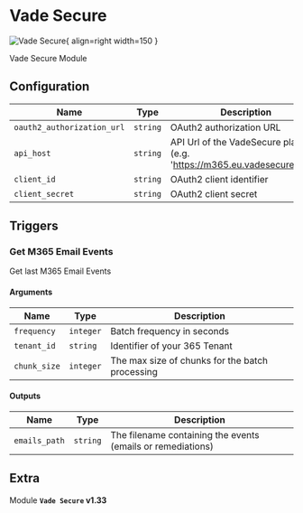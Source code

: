 # Vade Secure

![Vade Secure](/assets/playbooks/library/vade-secure.png){ align=right width=150 }

Vade Secure Module

## Configuration

| Name      |  Type   |  Description  |
| --------- | ------- | --------------------------- |
| `oauth2_authorization_url` | `string` | OAuth2 authorization URL |
| `api_host` | `string` | API Url of the VadeSecure platform (e.g. 'https://m365.eu.vadesecure.com') |
| `client_id` | `string` | OAuth2 client identifier |
| `client_secret` | `string` | OAuth2 client secret |

## Triggers

### Get M365 Email Events

Get last M365 Email Events

#### Arguments

| Name      |  Type   |  Description  |
| --------- | ------- | --------------------------- |
| `frequency` | `integer` | Batch frequency in seconds |
| `tenant_id` | `string` | Identifier of your 365 Tenant |
| `chunk_size` | `integer` | The max size of chunks for the batch processing |


#### Outputs

| Name      |  Type   |  Description  |
| --------- | ------- | --------------------------- |
| `emails_path` | `string` | The filename containing the events (emails or remediations) |


## Extra

Module **`Vade Secure` v1.33**